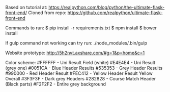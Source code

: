 Based on tutorial at: https://realpython.com/blog/python/the-ultimate-flask-front-end/
Cloned from repo: https://github.com/realpython/ultimate-flask-front-end

Commands to run:
$ pip install -r requirements.txt
$ npm install
$ bower install

If gulp command not working can try run:
./node_modules/.bin/gulp

Website prototype:
http://5h2nvt.axshare.com/#g=1&p=home&c=1

Color scheme:
#FFFFFF - Uni Result Field (white)
#E4E4E4 - Uni Result (grey one)
#0051CA - Blue Header Results
#535353 - Grey Header Results
#990000 - Red Header Result
#FEC412 - Yellow Header Result Yellow Overall
#3F3F3F - Dark grey Headers
#282828 - Course Match Header (Black parts)
#F2F2F2 - Entire grey background